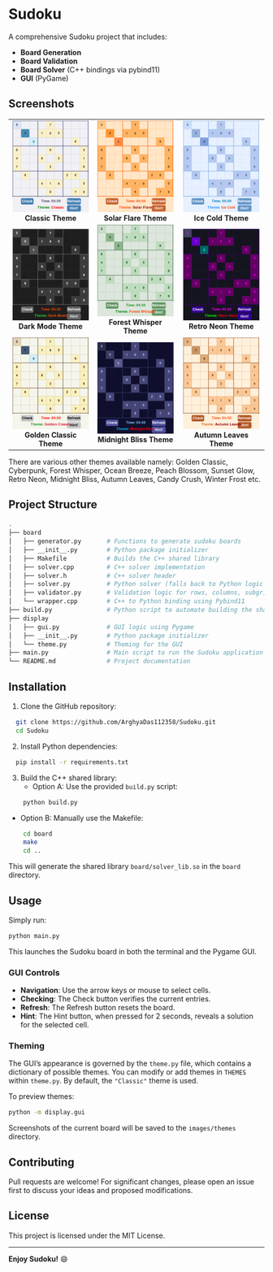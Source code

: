# Sudoku

A comprehensive Sudoku project that includes:
 - **Board Generation**
 - **Board Validation**
 - **Board Solver** (C++ bindings via pybind11)
 - **GUI** (PyGame)


## Screenshots

<div align="center">
  <table>
    <tr>
      <td align="center">
        <img src="https://github.com/ArghyaDas112358/Sudoku/blob/main/images/themes/Classic.png?raw=true" alt="Classic Theme" width="150"/>
        <br>
        <strong>Classic Theme</strong>
      </td>
      <td align="center">
        <img src="https://github.com/ArghyaDas112358/Sudoku/blob/main/images/themes/Solar_Flare.png?raw=true" alt="Solar Flare Theme" width="150"/>
        <br>
        <strong>Solar Flare Theme</strong>
      </td>
      <td align="center">
        <img src="https://github.com/ArghyaDas112358/Sudoku/blob/main/images/themes/Ice_Cold.png?raw=true" alt="Ice Cold Theme" width="150"/>
        <br>
        <strong>Ice Cold Theme</strong>
      </td>
    </tr>
    <tr>
      <td align="center">
        <img src="https://github.com/ArghyaDas112358/Sudoku/blob/main/images/themes/Dark_Mode.png?raw=true" alt="Dark Mode Theme" width="150"/>
        <br>
        <strong>Dark Mode Theme</strong>
      </td>
      <td align="center">
        <img src="https://github.com/ArghyaDas112358/Sudoku/blob/main/images/themes/Forest_Whisper.png?raw=true" alt="Forest Whisper Theme" width="150"/>
        <br>
        <strong>Forest Whisper Theme</strong>
      </td>
      <td align="center">
        <img src="https://github.com/ArghyaDas112358/Sudoku/blob/main/images/themes/Retro_Neon.png?raw=true" alt="Retro Neon Theme" width="150"/>
        <br>
        <strong>Retro Neon Theme</strong>
      </td>
    </tr>
    <tr>
      <td align="center">
        <img src="https://github.com/ArghyaDas112358/Sudoku/blob/main/images/themes/Golden_Classic.png?raw=true" alt="Golden Classic Theme" width="150"/>
        <br>
        <strong>Golden Classic Theme</strong>
      </td>
      <td align="center">
        <img src="https://github.com/ArghyaDas112358/Sudoku/blob/main/images/themes/Midnight_Bliss.png?raw=true" alt="Midnight Bliss Theme" width="150"/>
        <br>
        <strong>Midnight Bliss Theme</strong>
      </td>
      <td align="center">
        <img src="https://github.com/ArghyaDas112358/Sudoku/blob/main/images/themes/Autumn_Leaves.png?raw=true" alt="Autumn Leaves Theme" width="150"/>
        <br>
        <strong>Autumn Leaves Theme</strong>
      </td>
    </tr>
  </table>
</div>


There are various other themes available namely:  Golden Classic, Cyberpunk, Forest Whisper, Ocean Breeze, Peach Blossom, Sunset Glow, Retro Neon, Midnight Bliss, Autumn Leaves, Candy Crush, Winter Frost etc.




## Project Structure

```bash
.
├── board
│   ├── generator.py       # Functions to generate sudoku boards
│   ├── __init__.py        # Python package initializer
│   ├── Makefile           # Builds the C++ shared library
│   ├── solver.cpp         # C++ solver implementation
│   ├── solver.h           # C++ solver header
│   ├── solver.py          # Python solver (falls back to Python logic if needed)
│   ├── validator.py       # Validation logic for rows, columns, subgrids
│   └── wrapper.cpp        # C++ to Python binding using Pybind11
├── build.py               # Python script to automate building the shared library
├── display
│   ├── gui.py             # GUI logic using Pygame
│   ├── __init__.py        # Python package initializer
│   └── theme.py           # Theming for the GUI
├── main.py                # Main script to run the Sudoku application
└── README.md              # Project documentation
```


## Installation

1. Clone the GitHub repository:
 ```bash     
   git clone https://github.com/ArghyaDas112358/Sudoku.git
   cd Sudoku
 ```

2. Install Python dependencies:
 ```bash
   pip install -r requirements.txt
 ```
3. Build the C++ shared library:
   - Option A: Use the provided `build.py` script:
 ```bash
     python build.py
 ```
   - Option B: Manually use the Makefile:
 ```bash
     cd board
     make
     cd ..
 ```

 This will generate the shared library `board/solver_lib.so` in the `board` directory.


## Usage
Simply run:

```bash
python main.py
```
This launches the Sudoku board in both the terminal and the Pygame GUI.

### GUI Controls
 - **Navigation**: Use the arrow keys or mouse to select cells.
 - **Checking**: The Check button verifies the current entries.
 - **Refresh**: The Refresh button resets the board.
 - **Hint**: The Hint button, when pressed for 2 seconds, reveals a solution for the selected cell.


### Theming
The GUI’s appearance is governed by the `theme.py` file, which contains a dictionary of possible themes. You can modify or add themes in `THEMES` within `theme.py`. By default, the `"Classic"` theme is used.

To preview themes:

```bash
python -m display.gui
```
Screenshots of the current board will be saved to the `images/themes` directory.

## Contributing

Pull requests are welcome! 
For significant changes, please open an issue first to discuss your ideas and proposed modifications.

## License

This project is licensed under the MIT License.

---

**Enjoy Sudoku!** :smile:


